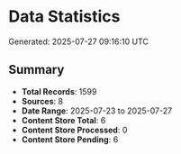 # Data Statistics

Generated: 2025-07-27 09:16:10 UTC

## Summary

- **Total Records**: 1599
- **Sources**: 8
- **Date Range**: 2025-07-23 to 2025-07-27
- **Content Store Total**: 6
- **Content Store Processed**: 0
- **Content Store Pending**: 6
